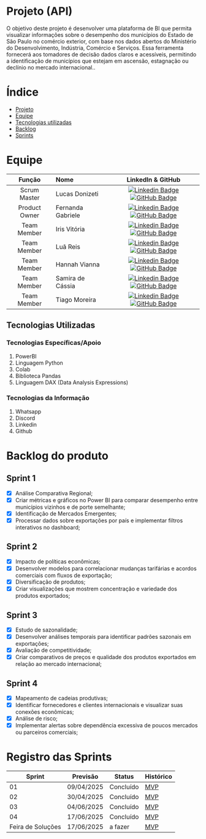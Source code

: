 
# Projeto (API) 
O objetivo deste projeto é desenvolver uma plataforma de BI que permita visualizar informações sobre o desempenho dos municípios do Estado de São Paulo no comércio exterior, com base nos dados abertos do Ministério do Desenvolvimento, Indústria, Comércio e Serviços. Essa ferramenta fornecerá aos tomadores de decisão dados claros e acessíveis, permitindo a identificação de municípios que estejam em ascensão, estagnação ou declínio no mercado internacional..

# Índice
* [Projeto](#projeto-template)
* [Equipe](#equipe)
* [Tecnologias utilizadas](#Tecnologias-Utilizadas)
* [Backlog](#Backlog-do-produto)
* [Sprints](#Registro-das-sprints)

# Equipe
|    Função     | Nome                                  |                                                                                                                                                      LinkedIn & GitHub                                                                                                                                                      |
| :-----------: | :------------------------------------ | :-------------------------------------------------------------------------------------------------------------------------------------------------------------------------------------------------------------------------------------------------------------------------------------------------------------------------: |
| Scrum Master  | Lucas Donizeti|      [![Linkedin Badge](https://img.shields.io/badge/Linkedin-blue?style=flat-square&logo=Linkedin&logoColor=white)](https://br.linkedin.com/in/lucas-donizeti-53a9a1347) [![GitHub Badge](https://img.shields.io/badge/GitHub-111217?style=flat-square&logo=github&logoColor=white)](https://github.com/Lucasdz-7)        |
| Product Owner |   Fernanda Gabriele|    [![Linkedin Badge](https://img.shields.io/badge/Linkedin-blue?style=flat-square&logo=Linkedin&logoColor=white)](https://www.linkedin.com/in/fernanda-gabrielle-bb594533b?lipi=urn%3Ali%3Apage%3Ad_flagship3_profile_view_base_contact_details%3BKI%2BRe7UsQPuDxZWv91hiVw%3D%3D) [![GitHub Badge](https://img.shields.io/badge/GitHub-111217?style=flat-square&logo=github&logoColor=white)](https://github.com/Fehgbrielle07)        |
| Team Member   | Iris Vitória              |         [![Linkedin Badge](https://img.shields.io/badge/Linkedin-blue?style=flat-square&logo=Linkedin&logoColor=white)](https://www.linkedin.com/in/irisbento/) [![GitHub Badge](https://img.shields.io/badge/GitHub-111217?style=flat-square&logo=github&logoColor=white)](https://github.com/irxsvxx)        |
|  Team Member  | Luã Reis                 |         [![Linkedin Badge](https://img.shields.io/badge/Linkedin-blue?style=flat-square&logo=Linkedin&logoColor=white)](https://www.linkedin.com/in/lu%C3%A3-reis-345192279?utm_source=share&utm_campaign=share_via&utm_content=profile&utm_medium=android_app) [![GitHub Badge](https://img.shields.io/badge/GitHub-111217?style=flat-square&logo=github&logoColor=white)](https://github.com/Luacripton)        |
|  Team Member  | Hannah Vianna                 |           [![Linkedin Badge](https://img.shields.io/badge/Linkedin-blue?style=flat-square&logo=Linkedin&logoColor=white)](https://www.linkedin.com/in/hannah-diniz-382635363?lipi=urn%3Ali%3Apage%3Ad_flagship3_profile_view_base_contact_details%3Bx2tCbFqzQZe5HkoGq3bZ8g%3D%3D) [![GitHub Badge](https://img.shields.io/badge/GitHub-111217?style=flat-square&logo=github&logoColor=white)](https://github.com/HannahViana)        |
|  Team Member  | Samira de Cássia                |   [![Linkedin Badge](https://img.shields.io/badge/Linkedin-blue?style=flat-square&logo=Linkedin&logoColor=white)](https://www.linkedin.com/in/samira-c%C3%A1ssia-75025b357?utm_source=share&utm_campaign=share_via&utm_content=profile&utm_medium=ios_app) [![GitHub Badge](https://img.shields.io/badge/GitHub-111217?style=flat-square&logo=github&logoColor=white)](https://github.com/samira312)   |
|  Team Member  | Tiago Moreira       |           [![Linkedin Badge](https://img.shields.io/badge/Linkedin-blue?style=flat-square&logo=Linkedin&logoColor=white)](https://www.linkedin.com/in/tiago-moreira-93937a35b/) [![GitHub Badge](https://img.shields.io/badge/GitHub-111217?style=flat-square&logo=github&logoColor=white)](https://github.com/TiagoMoreiraLuz)         |

## Tecnologias Utilizadas

 ### Tecnologias Específicas/Apoio
 1. PowerBI
 3. Linguagem Python
 4. Colab
 5. Biblioteca Pandas
 6. Linguagem DAX (Data Analysis Expressions)
  
 ### Tecnologias da Informação
1. Whatsapp
2. Discord
3. Linkedin
4. Github

# Backlog do produto

## Sprint 1
- [x] Análise Comparativa Regional;
- [x] Criar métricas e gráficos no Power BI para comparar desempenho entre municípios vizinhos e de porte semelhante;
- [x] Identificação de Mercados Emergentes;
- [x] Processar dados sobre exportações por país e implementar filtros interativos no dashboard;

## Sprint 2
- [x] Impacto de políticas econômicas;
- [x] Desenvolver modelos para correlacionar mudanças tarifárias e acordos comerciais com fluxos de exportação;
- [x] Diversificação de produtos;
- [x] Criar visualizações que mostrem concentração e variedade dos produtos exportados;
      
## Sprint 3
- [x] Estudo de sazonalidade;
- [x] Desenvolver análises temporais para identificar padrões sazonais em exportações;
- [x] Avaliação de competitividade;
- [x] Criar comparativos de preços e qualidade dos produtos exportados em relação ao mercado internacional;
      
## Sprint 4
- [x] Mapeamento de cadeias produtivas;
- [x] Identificar fornecedores e clientes internacionais e visualizar suas conexões econômicas;
- [x] Análise de risco;
- [x] Implementar alertas sobre dependência excessiva de poucos mercados ou parceiros comerciais;

# Registro das Sprints

Sprint | Previsão | Status | Histórico |
|------|--------|------|--------|
|01 | 09/04/2025 | Concluído | [MVP](https://docs.google.com/document/d/1KaDDcDLEqFQL5GvDBwGN0I9EU1RgUWj5MFP4rCalA3k/edit?usp=drive_link) | 
|02|  30/04/2025| Concluído | [MVP](https://docs.google.com/document/d/1YZ_WxDUyqR9lWcMrkUm3Bpk7j7EA1rpr69jecNP_Mr8/edit?usp=drive_link) | 
|03| 04/06/2025 | Concluído | [MVP](https://docs.google.com/document/d/1o1Q6OChl9nvNAt1fW8s2_t5RlRFVHNdv7uxyMx7HuEg/edit?usp=drive_link) | 
|04| 17/06/2025 | Concluído | [MVP](https://docs.google.com/document/d/1o1Q6OChl9nvNAt1fW8s2_t5RlRFVHNdv7uxyMx7HuEg/edit?usp=drive_link) | 
|Feira de Soluções|17/06/2025 |a fazer | [MVP](https://drive.google.com/drive/folders/1NYsjuWK12ZH6zu7WAvxcN0UXGRX4Vf6F?usp=sharing) | 
